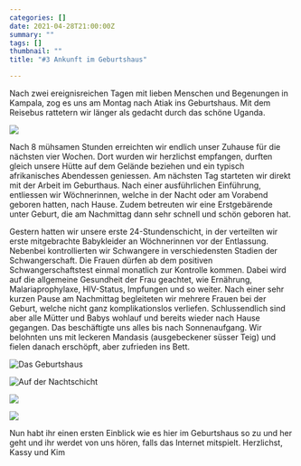 ```yaml
---
categories: []
date: 2021-04-28T21:00:00Z
summary: ""
tags: []
thumbnail: ""
title: "#3 Ankunft im Geburtshaus"

---
```

Nach zwei ereignisreichen Tagen mit lieben Menschen und Begenungen in Kampala, zog es uns am Montag nach Atiak ins Geburtshaus. Mit dem Reisebus rattetern wir länger als gedacht durch das schöne Uganda.

![](https://yoma-hebammen.ch/upload/2021/04/20210426_172708.jpg)

Nach 8 mühsamen Stunden erreichten wir endlich unser Zuhause für die nächsten vier Wochen. Dort wurden wir herzlichst empfangen, durften gleich unsere Hütte auf dem Gelände beziehen und ein typisch afrikanisches Abendessen geniessen. Am nächsten Tag starteten wir direkt mit der Arbeit im Geburthaus. Nach einer ausführlichen Einführung, entliessen wir Wöchnerinnen, welche in der Nacht oder am Vorabend geboren hatten, nach Hause. Zudem betreuten wir eine Erstgebärende unter Geburt, die am Nachmittag dann sehr schnell und schön geboren hat. 

Gestern hatten wir unsere erste 24-Stundenschicht, in der verteilten wir erste mitgebrachte Babykleider an Wöchnerinnen vor der Entlassung. Nebenbei kontrollierten wir Schwangere in verschiedensten Stadien der Schwangerschaft. Die Frauen dürfen ab dem positiven Schwangerschaftstest einmal monatlich zur Kontrolle kommen. Dabei wird auf die allgemeine Gesundheit der Frau geachtet, wie Ernährung, Malariaprophylaxe, HIV-Status, Impfungen und so weiter. Nach einer sehr kurzen Pause am Nachmittag begleiteten wir mehrere Frauen bei der Geburt, welche nicht ganz komplikationslos verliefen. Schlussendlich sind aber alle Mütter und Babys wohlauf und bereits wieder nach Hause gegangen. Das beschäftigte uns alles bis nach Sonnenaufgang. Wir belohnten uns mit leckeren Mandasis (ausgebeckener süsser Teig) und fielen danach erschöpft, aber zufrieden ins Bett. 

![](https://yoma-hebammen.ch/upload/2021/04/img-20210429-wa0004.jpg "Das Geburtshaus")

![](https://yoma-hebammen.ch/upload/2021/04/img-20210429-wa0002.jpg "Auf der Nachtschicht")

![](https://yoma-hebammen.ch/upload/2021/04/img-20210429-wa0005.jpg)

![](https://yoma-hebammen.ch/upload/2021/04/img-20210429-wa0006.jpg)

Nun habt ihr einen ersten Einblick wie es hier im Geburtshaus so zu und her geht und ihr werdet von uns hören, falls das Internet mitspielt. Herzlichst, Kassy und Kim